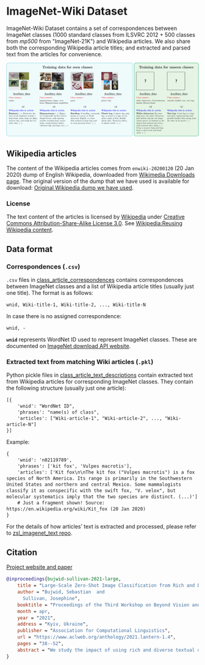 # ImageNet-Wiki Dataset

ImageNet-Wiki Dataset contains a set of correspondences between ImageNet classes (1000 standard classes from ILSVRC 2012 + 500 classes from _mp500_ from "ImageNet-21K") and Wikipedia articles.
We also share both the corresponding Wikipedia article titles; and extracted and parsed text from the articles for convenience.

<a href="https://bujwid.eu/p/zsl-imagenet-wiki">
<img alt="ImageNet-Wiki dataset diagram" src="./ImageNet-Wiki_dataset.svg"/>
</a>

## Wikipedia articles

The content of the Wikipedia articles comes from `enwiki-20200120`
(20 Jan 2020) dump of English Wikipedia, downloaded from [Wikimedia Downloads page](https://dumps.wikimedia.org/).
The original version of the dump that we have used is available for download:
[Original Wikipedia dump we have used](
https://kth-my.sharepoint.com/:f:/g/personal/bujwid_ug_kth_se/EtzGiqtVzoxCrwDLxumH7PIBT-EE8nLmj03kE78R8zHlEg?e=SAssMK).

### License

The text content of the articles is licensed by [Wikipedia](https://wikipedia.org/) under [Creative Commons Attribution-Share-Alike License 3.0](https://creativecommons.org/licenses/by-sa/3.0/). See [Wikipedia:Reusing Wikipedia content](https://en.wikipedia.org/wiki/Wikipedia:Reusing_Wikipedia_content).

## Data format

### Correspondences (`.csv`)

`.csv` files in [class_article_correspondences](./class_article_correspondences) contains correspondences between ImageNet classes and a list of Wikipedia article titles (usually just one title).
The format is as follows:
```
wnid, Wiki-title-1, Wiki-title-2, ..., Wiki-title-N
```

In case there is no assigned correspondence:
```
wnid, -
```

**`wnid`** represents WordNet ID used to represent ImageNet classes.
These are documented on [ImageNet download API website](http://image-net.org/download-API).

### Extracted text from matching Wiki articles (`.pkl`)

Python pickle files in [class_article_text_descriptions](./class_article_text_descriptions) contain extracted text from Wikipedia articles for corresponding ImageNet classes.
They contain the following structure (usually just one article):
```
[{
    'wnid': "WordNet ID",
    'phrases': "name(s) of class",
    'articles': ["Wiki-article-1", "Wiki-article-2", ..., "Wiki-article-N"]
}]
```

Example:
```
{
    'wnid': 'n02119789',
    'phrases': ['kit fox', 'Vulpes macrotis'],
    'articles': ['Kit fox\n\nThe kit fox ("Vulpes macrotis") is a fox species of North America. Its range is primarily in the Southwestern United States and northern and central Mexico. Some mammalogists classify it as conspecific with the swift fox, "V. velox", but molecular systematics imply that the two species are distinct. (...)']
    # Just a fragment shown! Source: https://en.wikipedia.org/wiki/Kit_fox (20 Jan 2020)
}
```

For the details of how articles’ text is extracted and processed, please refer to [zsl_imagenet_text repo](https://github.com/sebastianbujwid/zsl_imagenet_text).

## Citation

[Project website and paper](https://bujwid.eu/p/zsl-imagenet-wiki)

```bib
@inproceedings{bujwid-sullivan-2021-large,
    title = "Large-Scale Zero-Shot Image Classification from Rich and Diverse Textual Descriptions",
    author = "Bujwid, Sebastian  and
      Sullivan, Josephine",
    booktitle = "Proceedings of the Third Workshop on Beyond Vision and LANguage: inTEgrating Real-world kNowledge (LANTERN)",
    month = apr,
    year = "2021",
    address = "Kyiv, Ukraine",
    publisher = "Association for Computational Linguistics",
    url = "https://www.aclweb.org/anthology/2021.lantern-1.4",
    pages = "38--52",
    abstract = "We study the impact of using rich and diverse textual descriptions of classes for zero-shot learning (ZSL) on ImageNet. We create a new dataset ImageNet-Wiki that matches each ImageNet class to its corresponding Wikipedia article. We show that merely employing these Wikipedia articles as class descriptions yields much higher ZSL performance than prior works. Even a simple model using this type of auxiliary data outperforms state-of-the-art models that rely on standard features of word embedding encodings of class names. These results highlight the usefulness and importance of textual descriptions for ZSL, as well as the relative importance of auxiliary data type compared to the algorithmic progress. Our experimental results also show that standard zero-shot learning approaches generalize poorly across categories of classes.",
}
```
